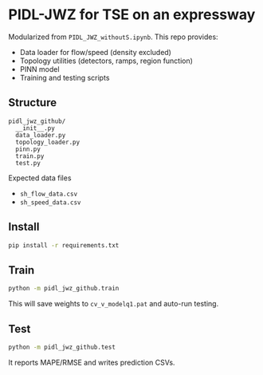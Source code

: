 # PIDL-JWZ for TSE on an expressway

Modularized from `PIDL_JWZ_withoutS.ipynb`. This repo provides:
- Data loader for flow/speed (density excluded)
- Topology utilities (detectors, ramps, region function)
- PINN model
- Training and testing scripts

## Structure
```
pidl_jwz_github/
  __init__.py
  data_loader.py
  topology_loader.py
  pinn.py
  train.py
  test.py
```

Expected data files 
- `sh_flow_data.csv`
- `sh_speed_data.csv`

## Install
```bash
pip install -r requirements.txt
```

## Train
```bash
python -m pidl_jwz_github.train
```
This will save weights to `cv_v_modelq1.pat` and auto-run testing.

## Test
```bash
python -m pidl_jwz_github.test
```
It reports MAPE/RMSE and writes prediction CSVs.


